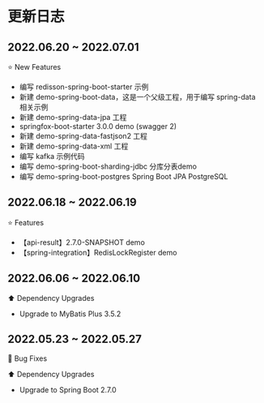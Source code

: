 # 更新日志



## 2022.06.20 ~ 2022.07.01

:star: New Features

- 编写 redisson-spring-boot-starter 示例
- 新建 demo-spring-boot-data，这是一个父级工程，用于编写 spring-data 相关示例
- 新建 demo-spring-data-jpa 工程
- springfox-boot-starter 3.0.0 demo (swagger 2)
- 新建 demo-spring-data-fastjson2 工程
- 新建 demo-spring-data-xml 工程
- 编写 kafka 示例代码
- 编写 demo-spring-boot-sharding-jdbc 分库分表demo
- 编写 demo-spring-boot-postgres Spring Boot JPA PostgreSQL 



## 2022.06.18 ~ 2022.06.19

:star: Features

- 【api-result】2.7.0-SNAPSHOT demo
- 【spring-integration】RedisLockRegister demo



## 2022.06.06 ~ 2022.06.10

:arrow_up: Dependency Upgrades

- Upgrade to MyBatis Plus 3.5.2



## 2022.05.23 ~ 2022.05.27

:bug: Bug Fixes

:arrow_up: Dependency Upgrades

- Upgrade to Spring Boot 2.7.0